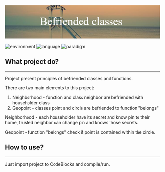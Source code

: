 ![project_banner](banner.png)

![environment](https://img.shields.io/badge/programming%20%20environment-CodeBlocks-blueviolet)
![language](https://img.shields.io/badge/language-C%2B%2B-orange)
![paradigm](https://img.shields.io/badge/paradigm-OOP-blue)
## What project do?
___

Project present principles of befriended classes and functions.

There are two main elements to this project:
1. Neighborhood - function and class neighbor are befriended with householder class
1. Geopoint - classes point and circle are befriended to function "belongs"

Neighborhood - each householder have its secret and know pin to their home, trusted neighbor can change pin and knows those secrets.

Geopoint - function "belongs" check if point is contained within the circle.

## How to use?
___
Just import project to CodeBlocks and compile/run.


<!--https://banner.godori.dev/-->
<!--https://shields.io/-->
<!--https://carbon.now.sh/-->